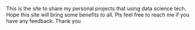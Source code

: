 This is the site to share my personal projects that using data science tech. Hope this site will bring some benefits to all. Pls feel free to reach me if you have any feedback. Thank you
